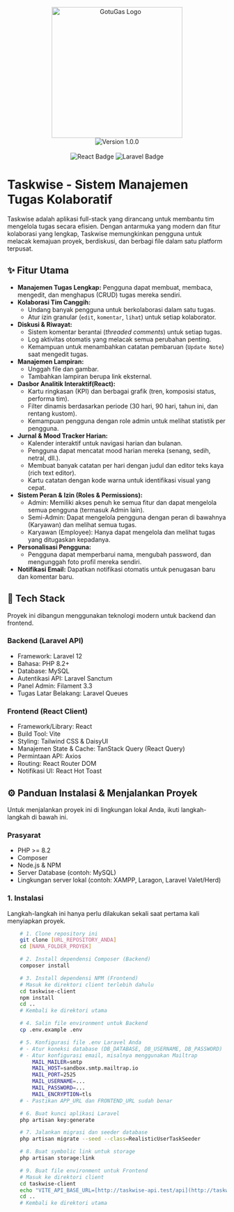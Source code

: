 <p align="center">
  <img src="https://github.com/dewanggasz/Task-management/blob/main/taskwise-client/public/GOTUgas.svg" width="300" alt="GotuGas Logo" />
  <br />
  <img src="https://img.shields.io/badge/version-1.0.0-blue?style=for-the-badge&logo=semantic-release" alt="Version 1.0.0" />
  <br /><br />
  <img src="https://img.shields.io/badge/frontend-React_19.1.0-61DAFB?style=for-the-badge&logo=react&logoColor=white" alt="React Badge" />
  <img src="https://img.shields.io/badge/backend-Laravel_12.0-FF2D20?style=for-the-badge&logo=laravel&logoColor=white" alt="Laravel Badge" />
</p>


# Taskwise - Sistem Manajemen Tugas Kolaboratif
Taskwise adalah aplikasi full-stack yang dirancang untuk membantu tim mengelola tugas secara efisien. Dengan antarmuka yang modern dan fitur kolaborasi yang lengkap, Taskwise memungkinkan pengguna untuk melacak kemajuan proyek, berdiskusi, dan berbagi file dalam satu platform terpusat.
## ✨ Fitur Utama
- **Manajemen Tugas Lengkap:** Pengguna dapat membuat, membaca, mengedit, dan menghapus (CRUD) tugas mereka sendiri.
- **Kolaborasi Tim Canggih:**
    - Undang banyak pengguna untuk berkolaborasi dalam satu tugas.
    - Atur izin granular (```edit```, ```komentar```, ```lihat```) untuk setiap kolaborator.
- **Diskusi & Riwayat:**
    - Sistem komentar berantai (*threaded comments*) untuk setiap tugas.
    - Log aktivitas otomatis yang melacak semua perubahan penting.
    - Kemampuan untuk menambahkan catatan pembaruan (```Update Note```) saat mengedit tugas.
- **Manajemen Lampiran:**
    - Unggah file dan gambar.
    - Tambahkan lampiran berupa link eksternal.
- **Dasbor Analitik Interaktif(React):**
    - Kartu ringkasan (KPI) dan berbagai grafik (tren, komposisi status, performa tim).
    - Filter dinamis berdasarkan periode (30 hari, 90 hari, tahun ini, dan rentang kustom).
    - Kemampuan pengguna dengan role admin untuk melihat statistik per pengguna.
- **Jurnal & Mood Tracker Harian:**
    - Kalender interaktif untuk navigasi harian dan bulanan.
    - Pengguna dapat mencatat mood harian mereka (senang, sedih, netral, dll.).
    - Membuat banyak catatan per hari dengan judul dan editor teks kaya (rich text editor).
    - Kartu catatan dengan kode warna untuk identifikasi visual yang cepat.
- **Sistem Peran & Izin (Roles & Permissions):**
    - Admin: Memiliki akses penuh ke semua fitur dan dapat mengelola semua pengguna (termasuk Admin lain).
    - Semi-Admin: Dapat mengelola pengguna dengan peran di bawahnya (Karyawan) dan melihat semua tugas.
    - Karyawan (Employee): Hanya dapat mengelola dan melihat tugas yang ditugaskan kepadanya.
- **Personalisasi Pengguna:**
    - Pengguna dapat memperbarui nama, mengubah password, dan mengunggah foto profil mereka sendiri.
- **Notifikasi Email:** Dapatkan notifikasi otomatis untuk penugasan baru dan komentar baru.
## 🚀 Tech Stack
Proyek ini dibangun menggunakan teknologi modern untuk backend dan frontend.
### Backend (Laravel API)
- Framework: Laravel 12
- Bahasa: PHP 8.2+
- Database: MySQL
- Autentikasi API: Laravel Sanctum
- Panel Admin: Filament 3.3
- Tugas Latar Belakang: Laravel Queues
### Frontend (React Client)
- Framework/Library: React
- Build Tool: Vite
- Styling: Tailwind CSS & DaisyUI
- Manajemen State & Cache: TanStack Query (React Query)
- Permintaan API: Axios
- Routing: React Router DOM
- Notifikasi UI: React Hot Toast
## ⚙️ Panduan Instalasi & Menjalankan Proyek
Untuk menjalankan proyek ini di lingkungan lokal Anda, ikuti langkah-langkah di bawah ini.
### Prasyarat
- PHP >= 8.2
- Composer
- Node.js & NPM
- Server Database (contoh: MySQL)
- Lingkungan server lokal (contoh: XAMPP, Laragon, Laravel Valet/Herd)
### 1. Instalasi
Langkah-langkah ini hanya perlu dilakukan sekali saat pertama kali menyiapkan proyek.
```bash
    # 1. Clone repository ini
    git clone [URL_REPOSITORY_ANDA]
    cd [NAMA_FOLDER_PROYEK]

    # 2. Install dependensi Composer (Backend)
    composer install

    # 3. Install dependensi NPM (Frontend)
    # Masuk ke direktori client terlebih dahulu
    cd taskwise-client
    npm install
    cd .. 
    # Kembali ke direktori utama

    # 4. Salin file environment untuk Backend
    cp .env.example .env

    # 5. Konfigurasi file .env Laravel Anda
    # - Atur koneksi database (DB_DATABASE, DB_USERNAME, DB_PASSWORD)
    # - Atur konfigurasi email, misalnya menggunakan Mailtrap
        MAIL_MAILER=smtp
        MAIL_HOST=sandbox.smtp.mailtrap.io
        MAIL_PORT=2525
        MAIL_USERNAME=...
        MAIL_PASSWORD=...
        MAIL_ENCRYPTION=tls
    # - Pastikan APP_URL dan FRONTEND_URL sudah benar

    # 6. Buat kunci aplikasi Laravel
    php artisan key:generate

    # 7. Jalankan migrasi dan seeder database
    php artisan migrate --seed --class=RealisticUserTaskSeeder

    # 8. Buat symbolic link untuk storage
    php artisan storage:link

    # 9. Buat file environment untuk Frontend
    # Masuk ke direktori client
    cd taskwise-client
    echo "VITE_API_BASE_URL=[http://taskwise-api.test/api](http://taskwise-api.test/api)" > .env
    cd ..
    # Kembali ke direktori utama
```